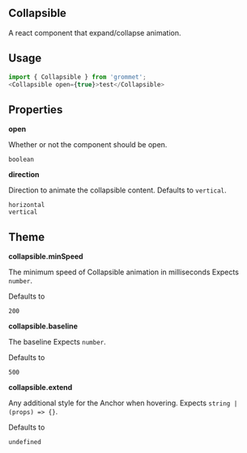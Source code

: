 ## Collapsible
A react component that expand/collapse animation.

## Usage

```javascript
import { Collapsible } from 'grommet';
<Collapsible open={true}>test</Collapsible>
```

## Properties

**open**

Whether or not the component should be open.

```
boolean
```

**direction**

Direction to animate the collapsible content. Defaults to `vertical`.

```
horizontal
vertical
```
  
## Theme
  
**collapsible.minSpeed**

The minimum speed of Collapsible animation in milliseconds Expects `number`.

Defaults to

```
200
```

**collapsible.baseline**

The baseline  Expects `number`.

Defaults to

```
500
```

**collapsible.extend**

Any additional style for the Anchor when hovering. Expects `string | (props) => {}`.

Defaults to

```
undefined
```
